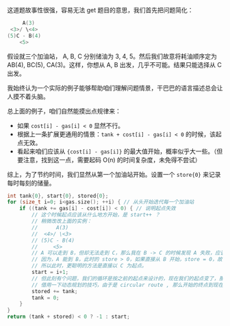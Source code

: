 这道题故事性很强，容易无法 get 题目的意思，我们首先把问题简化：

```cpp
     A(3)
 <3>/ \<4>
(5)C - B(4)
    <5>
```

假设就三个加油站， A, B, C 分别储油为 3, 4, 5。然后我们故意将耗油顺序定为 AB(4), BC(5), CA(3)。这样，你想从 A, B 出发，几乎不可能。结果只能选择从 C 出发。

我始终认为一个实际的例子能够帮助咱们理解问题情景，干巴巴的语言描述总会让人摸不着头脑。

总上面的例子，咱们自然能摸出点规律来：

- 如果 `cost[i] - gas[i] < 0` 显然不行。
- 根据上一条扩展更通用的情景：`tank + cost[i] - gas[i] < 0` 的时候，该起点无效。
- 看起来咱们应该从 `{cost[i] - gas[i]}` 的最大值开始，概率似乎大一些。（但要注意，找到这一点，需要起码 O(n) 的时间复杂度，未免得不尝试）

综上，为了节约时间，我们显然从第一个加油站开始。设置一个 `store{0}` 来记录每时每刻的储量。

```cpp
int tank{0}, start{0}, stored{0};
for (size_t i=0; i<gas.size(); ++i) { // 从头开始迭代每一个加油站
    if ((tank += gas[i] - cost[i]) < 0) { // 说明起点失效
        // 这个时候起点应该从什么地方开始，是 start++ ？
        // 稍微改改上面的实例：
        //      A(3)
        //  <4>/ \<3>
        // (5)C - B(4)
        //     <5>
        // A 可以走到 B，但却无法走到 C，那么我在 B -> C 的时候发现 A 失败，应该从哪里开始？ B 吗？显然从 B 也是无法到 C 的。
        // 因为，A 能到 B，此时的 store > 0，如果直接从 B 开始，store = 0，故，如果从 A 到 C 都不可能，显然从 B 到 C 也是不可能的。
        // 所以此时，更聪明的方法是直接以 C 为起点。
        start = i+1;
        // 但此刻有个问题，我们的循环是按之前的起点来设计的，现在我们的起点变了，那么终点也会变，怎么能在有限的循环里，得知是否能走完一圈呢。
        // 借用一下动态规划的技巧，由于是 circular route , 那么开始的终点到现在的终点，所需要的油耗，恰恰等于开始的起点，到新起点所需要的油耗。那么我们就不必重复计算了，积累上次计算结果即可。
        stored += tank;
        tank = 0;
    }
}
return (tank + stored) < 0 ? -1 : start;
```
